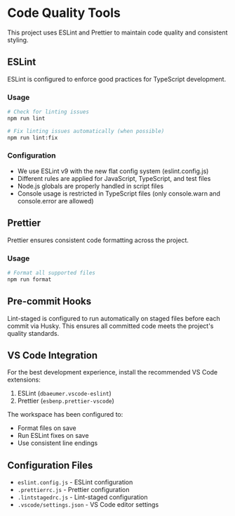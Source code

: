 # Code Quality Tools

This project uses ESLint and Prettier to maintain code quality and consistent styling.

## ESLint

ESLint is configured to enforce good practices for TypeScript development.

### Usage

```bash
# Check for linting issues
npm run lint

# Fix linting issues automatically (when possible)
npm run lint:fix
```

### Configuration

- We use ESLint v9 with the new flat config system (eslint.config.js)
- Different rules are applied for JavaScript, TypeScript, and test files
- Node.js globals are properly handled in script files
- Console usage is restricted in TypeScript files (only console.warn and console.error are allowed)

## Prettier

Prettier ensures consistent code formatting across the project.

### Usage

```bash
# Format all supported files
npm run format
```

## Pre-commit Hooks

Lint-staged is configured to run automatically on staged files before each commit via Husky.
This ensures all committed code meets the project's quality standards.

## VS Code Integration

For the best development experience, install the recommended VS Code extensions:

1. ESLint (`dbaeumer.vscode-eslint`)
2. Prettier (`esbenp.prettier-vscode`)

The workspace has been configured to:
- Format files on save
- Run ESLint fixes on save
- Use consistent line endings

## Configuration Files

- `eslint.config.js` - ESLint configuration
- `.prettierrc.js` - Prettier configuration
- `.lintstagedrc.js` - Lint-staged configuration
- `.vscode/settings.json` - VS Code editor settings 